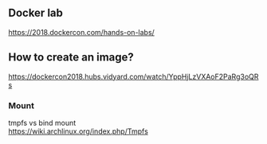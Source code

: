 ## Docker lab 
https://2018.dockercon.com/hands-on-labs/ 

## How to create an image?
https://dockercon2018.hubs.vidyard.com/watch/YppHjLzVXAoF2PaRg3oQRs


### Mount 
tmpfs vs bind mount \
https://wiki.archlinux.org/index.php/Tmpfs
